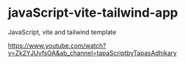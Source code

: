 # javaScript-vite-tailwind-app
 JavaScript, vite and tailwind template

 https://www.youtube.com/watch?v=Zk2YJUvfsOA&ab_channel=tapaScriptbyTapasAdhikary

